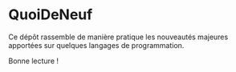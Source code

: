 # QuoiDeNeuf

Ce dépôt rassemble de manière pratique les nouveautés majeures apportées sur quelques langages de programmation.

Bonne lecture !
